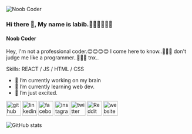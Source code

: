 ![Noob Coder](https://scontent.fdac68-1.fna.fbcdn.net/v/t1.6435-9/fr/cp0/e15/q65/242595259_407670787630542_1444264945271754465_n.jpg?_nc_cat=100&ccb=1-5&_nc_sid=110474&efg=eyJpIjoiYiJ9&_nc_eui2=AeHZIlPuqh2tYbuDMvhPo_nX5PUi_rPKyMDk9SL-s8rIwGIPobZhP4E8ZW3jvPImSE0qmGcEYap1NdQX9Vvb4XFz&_nc_ohc=pcVn4yB4shMAX90wsJn&_nc_ht=scontent.fdac68-1.fna&oh=76891f4205c683164a170f715ff23941&oe=619C3F47)

### Hi there 👋, My name is labib.🙋‍♂️🙋‍♂️🙋‍♂️
#### Noob Coder
Hey, I'm not a professional coder.😊😊😊😊
I come here to know..🤗🤗🤗
don't judge me like a programmer..🙁🙁🙁
tnx..

Skills: REACT / JS / HTML / CSS

- 🔭 I’m currently working on my brain
- 🌱 I’m currently learning web dev.
- 👯 I’m just excited.


[<img src='https://cdn.jsdelivr.net/npm/simple-icons@3.0.1/icons/github.svg' alt='github' height='40'>](https://github.com/pylabib)  [<img src='https://cdn.jsdelivr.net/npm/simple-icons@3.0.1/icons/linkedin.svg' alt='linkedin' height='40'>](https://www.linkedin.com/in/pylabib/)  [<img src='https://cdn.jsdelivr.net/npm/simple-icons@3.0.1/icons/facebook.svg' alt='facebook' height='40'>](https://www.facebook.com/pylabib)  [<img src='https://cdn.jsdelivr.net/npm/simple-icons@3.0.1/icons/instagram.svg' alt='instagram' height='40'>](https://www.instagram.com/myself.labib/)  [<img src='https://cdn.jsdelivr.net/npm/simple-icons@3.0.1/icons/twitter.svg' alt='twitter' height='40'>](https://twitter.com/pylabib)  [<img src='https://cdn.jsdelivr.net/npm/simple-icons@3.0.1/icons/reddit.svg' alt='Reddit' height='40'>](https://www.reddit.com/user/pylabib)  [<img src='https://cdn.jsdelivr.net/npm/simple-icons@3.0.1/icons/icloud.svg' alt='website' height='40'>](pylabib.github.io/labib)  

![GitHub stats](https://github-readme-stats.vercel.app/api?username=pylabib&show_icons=true)  
